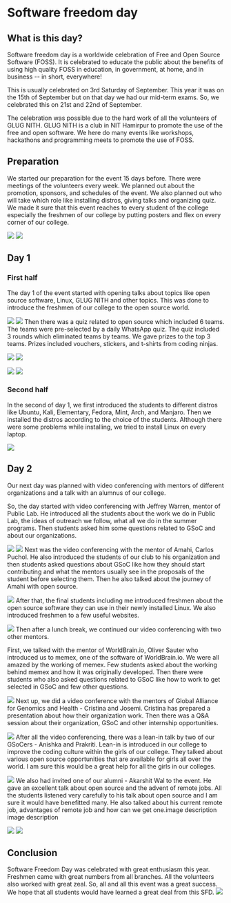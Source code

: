 # Software freedom day
## What is this day?

Software freedom day is a worldwide celebration of Free and Open Source Software (FOSS). It is celebrated to educate the public about the benefits of using high quality FOSS in education, in government, at home, and in business -- in short, everywhere!

This is usually celebrated on 3rd Saturday of September. This year it was on the 15th of September but on that day we had our mid-term exams. So, we celebrated this on 21st and 22nd of September.

The celebration was possible due to the hard work of all the volunteers of GLUG NITH. GLUG NITH is a club in NIT Hamirpur to promote the use of the free and open software. We here do many events like workshops, hackathons and programming meets to promote the use of FOSS.

## Preparation

We started our preparation for the event 15 days before. There were meetings of the volunteers every week. We planned out about the promotion, sponsors, and schedules of the event. We also planned out who will take which role like installing distros, giving talks and organizing quiz. We made it sure that this event reaches to every student of the college especially the freshmen of our college by putting posters and flex on every corner of our college.

![](https://image.ibb.co/f1gQmp/preparation1_SFD.jpg)
![](https://image.ibb.co/kw8GsU/preparation2_SFD.jpg)
## Day 1
### First half

The day 1 of the event started with opening talks about topics like open source software, Linux, GLUG NITH and other topics. This was done to introduce the freshmen of our college to the open source world.

![](https://image.ibb.co/f6PT6p/day11_SFD.jpg)
![](https://image.ibb.co/et6KCU/day12_SFD.jpg)
Then there was a quiz related to open source which included 6 teams. The teams were pre-selected by a daily WhatsApp quiz. The quiz included 3 rounds which eliminated teams by teams. We gave prizes to the top 3 teams. Prizes included vouchers, stickers, and t-shirts from coding ninjas.

![](https://image.ibb.co/ccD5mp/day13_SFD.jpg)
![](https://image.ibb.co/edNbsU/day14_SFD.jpg)

![](https://image.ibb.co/kZFJ6p/day15_SFD.jpg)
![](https://image.ibb.co/cZK0K9/day16_SFD.jpg)
### Second half

In the second of day 1, we first introduced the students to different distros like Ubuntu, Kali, Elementary, Fedora, Mint, Arch, and Manjaro. Then we installed the distros according to the choice of the students. Although there were some problems while installing, we tried to install Linux on every laptop.

![](https://image.ibb.co/mmk7z9/day17_SFD.jpg)
## Day 2

Our next day was planned with video conferencing with mentors of different organizations and a talk with an alumnus of our college.

So, the day started with video conferencing with Jeffrey Warren, mentor of Public Lab. He introduced all the students about the work we do in Public Lab, the ideas of outreach we follow, what all we do in the summer programs. Then students asked him some questions related to GSoC and about our organizations.

![](https://image.ibb.co/ktNbsU/day21_SFD.png)
![](https://image.ibb.co/ncSy6p/day22_SFD.jpg)
Next was the video conferencing with the mentor of Amahi, Carlos Puchol. He also introduced the students of our club to his organization and then students asked questions about GSoC like how they should start contributing and what the mentors usually see in the proposals of the student before selecting them. Then he also talked about the journey of Amahi with open source.

![](https://image.ibb.co/cDd5mp/day23_SFD.jpg)
After that, the final students including me introduced freshmen about the open source software they can use in their newly installed Linux. We also introduced freshmen to a few useful websites.

![](https://image.ibb.co/e0tGsU/day24_SFD.jpg)
Then after a lunch break, we continued our video conferencing with two other mentors.

First, we talked with the mentor of WorldBrain.io, Oliver Sauter who introduced us to memex, one of the software of WorldBrain.io. We were all amazed by the working of memex. Few students asked about the working behind memex and how it was originally developed. Then there were students who also asked questions related to GSoC like how to work to get selected in GSoC and few other questions.

![](https://image.ibb.co/cKoSz9/day25_SFD.jpg)
Next up, we did a video conference with the mentors of Global Alliance for Genomics and Health - Cristina and Josemi. Cristina has prepared a presentation about how their organization work. Then there was a Q&A session about their organization, GSoC and other internship opportunities.

![](https://image.ibb.co/dShWRp/day26_SFD.jpg)
After all the video conferencing, there was a lean-in talk by two of our GSoCers - Anishka and Prakriti. Lean-in is introduced in our college to improve the coding culture within the girls of our college. They talked about various open source opportunities that are available for girls all over the world. I am sure this would be a great help for all the girls in our colleges.

![](https://image.ibb.co/frjBRp/day27_SFD.jpg)
We also had invited one of our alumni - Akarshit Wal to the event. He gave an excellent talk about open source and the advent of remote jobs. All the students listened very carefully to his talk about open source and I am sure it would have benefitted many. He also talked about his current remote job, advantages of remote job and how can we get one.image description image description

![](https://image.ibb.co/efWEe9/day28_SFD.jpg)
![](https://image.ibb.co/jgfUCU/day29_SFD.jpg)
## Conclusion

Software Freedom Day was celebrated with great enthusiasm this year. Freshmen came with great numbers from all branches. All the volunteers also worked with great zeal. So, all and all this event was a great success. We hope that all students would have learned a great deal from this SFD.
![](https://image.ibb.co/hauBRp/final_Day_SFD.jpg)
